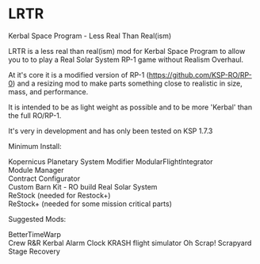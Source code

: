 # LRTR
Kerbal Space Program - Less Real Than Real(ism)

LRTR is a less real than real(ism) mod for Kerbal Space Program to allow you to to play a Real Solar System RP-1 game without Realism Overhaul.

At it's core it is a modified version of RP-1 (https://github.com/KSP-RO/RP-0) and a resizing mod to make parts something close to realistic in size, mass, and performance.

It is intended to be as light weight as possible and to be more 'Kerbal' than the full RO/RP-1.

It's very in development and has only been tested on KSP 1.7.3

Minimum Install:

Kopernicus Planetary System Modifier 
ModularFlightIntegrator  
Module Manager   
Contract Configurator   
Custom Barn Kit - RO build 
Real Solar System               
ReStock (needed for Restock+)                      
ReStock+ (needed for some mission critical parts)

Suggested Mods:

BetterTimeWarp<br/>
Crew R&R
Kerbal Alarm Clock
KRASH flight simulator
Oh Scrap!
Scrapyard
Stage Recovery
